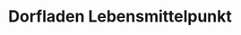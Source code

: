 ---
title: "Dorfladen Lebensmittelpunkt"
url: /muendersbach/dorfladen-lebensmittelpunkt/
shop: Supermarkt
---